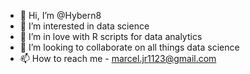 - 👋 Hi, I’m @Hybern8
- 👀 I’m interested in data science
- 🌱 I’m in love with R scripts for data analytics
- 💞️ I’m looking to collaborate on all things data science
- 📫 How to reach me - marcel.jr1123@gmail.com

<!---
Hybern8/Hybern8 is a ✨ special ✨ repository because its `README.md` (this file) appears on your GitHub profile.
You can click the Preview link to take a look at your changes.
--->
